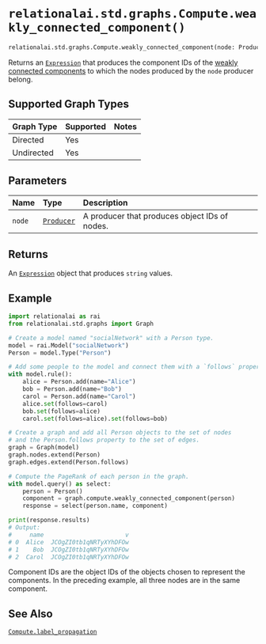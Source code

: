 # `relationalai.std.graphs.Compute.weakly_connected_component()`

```python
relationalai.std.graphs.Compute.weakly_connected_component(node: Producer) -> Expression
```

Returns an [`Expression`](../../../Expression.md) that produces the component IDs of the
[weakly connected components](https://en.wikipedia.org/wiki/Weak_component)
to which the nodes produced by the `node` producer belong.

## Supported Graph Types

| Graph Type | Supported | Notes |
| :--- | :--- | :------ |
| Directed | Yes |   |
| Undirected | Yes |   |

## Parameters

| Name | Type | Description |
| :--- | :--- | :------ |
| `node` | [`Producer`](../../../Producer/README.md) | A producer that produces object IDs of nodes. |

## Returns

An [`Expression`](../../../Expression.md) object that produces `string` values.

## Example

```python
import relationalai as rai
from relationalai.std.graphs import Graph

# Create a model named "socialNetwork" with a Person type.
model = rai.Model("socialNetwork")
Person = model.Type("Person")

# Add some people to the model and connect them with a `follows` property.
with model.rule():
    alice = Person.add(name="Alice")
    bob = Person.add(name="Bob")
    carol = Person.add(name="Carol")
    alice.set(follows=carol)
    bob.set(follows=alice)
    carol.set(follows=alice).set(follows=bob)

# Create a graph and add all Person objects to the set of nodes
# and the Person.follows property to the set of edges.
graph = Graph(model)
graph.nodes.extend(Person)
graph.edges.extend(Person.follows)

# Compute the PageRank of each person in the graph.
with model.query() as select:
    person = Person()
    component = graph.compute.weakly_connected_component(person)
    response = select(person.name, component)

print(response.results)
# Output:
#     name                       v
# 0  Alice  JCOgZI0tb1qNRTyXYhDFOw
# 1    Bob  JCOgZI0tb1qNRTyXYhDFOw
# 2  Carol  JCOgZI0tb1qNRTyXYhDFOw
```

Component IDs are the object IDs of the objects chosen to represent the components.
In the preceding example, all three nodes are in the same component.

## See Also

[`Compute.label_propagation`](./label_propagation.md)
